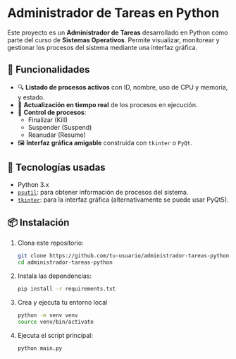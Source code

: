 # Administrador de Tareas en Python

Este proyecto es un **Administrador de Tareas** desarrollado en Python como parte del curso de **Sistemas Operativos**. Permite visualizar, monitorear y gestionar los procesos del sistema mediante una interfaz gráfica.

## 🚀 Funcionalidades

- 🔍 **Listado de procesos activos** con ID, nombre, uso de CPU y memoria, y estado.
- 🔄 **Actualización en tiempo real** de los procesos en ejecución.
- 🛑 **Control de procesos**:
  - Finalizar (Kill)
  - Suspender (Suspend)
  - Reanudar (Resume)
- 🖼️ **Interfaz gráfica amigable** construida con `tkinter` o `PyQt`.

## 🧰 Tecnologías usadas

- Python 3.x
- [`psutil`](https://pypi.org/project/psutil/): para obtener información de procesos del sistema.
- [`tkinter`](https://docs.python.org/3/library/tkinter.html): para la interfaz gráfica (alternativamente se puede usar PyQt5).

## 📦 Instalación

1. Clona este repositorio:

    ```bash
    git clone https://github.com/tu-usuario/administrador-tareas-python.git
    cd administrador-tareas-python
    ```

2. Instala las dependencias:

    ```bash
    pip install -r requirements.txt
    ```

3. Crea y ejecuta tu entorno local

    ```bash
    python -m venv venv
    source venv/bin/activate
    ```

4. Ejecuta el script principal:

    ```bash
    python main.py
    ```
